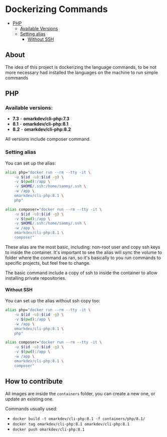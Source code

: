 # Dockerizing Commands

- [PHP](php)
  - [Available Versions](#available-versions)
  - [Setting alias](#setting-alias)
    - [Without SSH](#without-ssh)

## About

The idea of this project is dockerizing the language commands, to be
not more necessary had installed the languages on the machine 
to run simple commands

## PHP

### Available versions:

- **7.3** - **omarkdev/cli-php:7.3**
- **8.1** - **omarkdev/cli-php:8.1**
- **8.2** - **omarkdev/cli-php:8.2**

All versions include composer command.

### Setting alias

You can set up the alias:

```bash
alias php="docker run --rm --tty -it \
    -u $(id -u):$(id -g) \
    -v $(pwd):/app \
    -v $HOME/.ssh:/home/sammy/.ssh \
    -w /app \
    omarkdev/cli-php:8.1 \
    php"

alias composer="docker run --rm --tty -it \
    -u $(id -u):$(id -g) \
    -v $(pwd):/app \
    -v $HOME/.ssh:/home/sammy/.ssh \
    -w /app \
    omarkdev/cli-php:8.1 \
    composer"
```

These alias are the most basic, including: non-root user and 
copy ssh keys to inside the container. It's important to see the alias 
will sync the volume to folder where the command as ran, so it's basically 
to you run commands to specific projects, but feel free to change.

The basic command include a copy of ssh to inside the container to 
allow installing private repositories.

#### Without SSH

You can set up the alias without ssh copy too:

```bash
alias php="docker run --rm --tty -it \
    -u $(id -u):$(id -g) \
    -v $(pwd):/app \
    -w /app \
    omarkdev/cli-php:8.1 \
    php"

alias composer="docker run --rm --tty -it \
    -u $(id -u):$(id -g) \
    -v $(pwd):/app \
    -w /app \
    omarkdev/cli-php:8.1 \
    composer"
```

## How to contribute

All images are inside the `containers` folder, you can create a new one, or update an existing one.

Commands usually used:

- `docker build -t omarkdev/cli-php:8.1 -f containers/php/8.1/`
- `docker tag omarkdev/cli-php:8.1 omarkdev/cli-php:8.1`
- `docker push omarkdev/cli-php:8.1`
